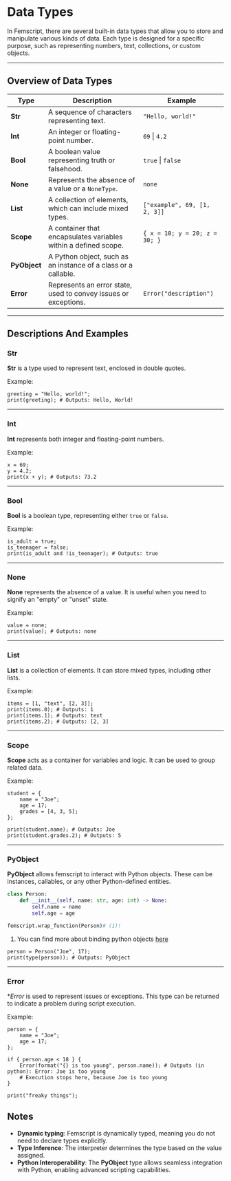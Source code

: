 # Data Types

In Femscript, there are several built-in data types that allow you to store and manipulate various kinds of data. Each type is designed for a specific purpose, such as representing numbers, text, collections, or custom objects.

---

## Overview of Data Types

| Type        | Description                                                     | Example                       |
| ----------- | --------------------------------------------------------------- | ----------------------------- |
| **Str**     | A sequence of characters representing text.                     | `"Hello, world!"`             |
| **Int**     | An integer or floating-point number.                            | `69` \| `4.2`                 |
| **Bool**    | A boolean value representing truth or falsehood.                | `true` \| `false`             |
| **None**    | Represents the absence of a value or a `NoneType`.              | `none`                        |
| **List**    | A collection of elements, which can include mixed types.        | `["example", 69, [1, 2, 3]]`  |
| **Scope**   | A container that encapsulates variables within a defined scope. | `{ x = 10; y = 20; z = 30; }` |
| **PyObject**| A Python object, such as an instance of a class or a callable.  |                               |
| **Error**   | Represents an error state, used to convey issues or exceptions. | `Error("description")`        |

---

## Descriptions And Examples

### Str

**Str** is a type used to represent text, enclosed in double quotes.

Example:

```femscript linenums="1"
greeting = "Hello, world!";
print(greeting); # Outputs: Hello, World!
```

---

### Int

**Int** represents both integer and floating-point numbers.

Example:

```femscript linenums="1"
x = 69;
y = 4.2;
print(x + y); # Outputs: 73.2
```

---

### Bool

**Bool** is a boolean type, representing either `true` or `false`.

Example:

```femscript linenums="1"
is_adult = true;
is_teenager = false;
print(is_adult and !is_teenager); # Outputs: true
```

---

### None

**None** represents the absence of a value. It is useful when you need to signify an "empty" or "unset" state.

Example:

```femscript linenums="1"
value = none;
print(value); # Outputs: none
```

---

### List

**List** is a collection of elements. It can store mixed types, including other lists.

Example:

```femscript linenums="1"
items = [1, "text", [2, 3]];
print(items.0); # Outputs: 1
print(items.1); # Outputs: text
print(items.2); # Outputs: [2, 3]
```

---

### Scope

**Scope** acts as a container for variables and logic. It can be used to group related data.

Example:

```femscript linenums="1"
student = {
    name = "Joe";
    age = 17;
    grades = [4, 3, 5];
};

print(student.name); # Outputs: Joe
print(student.grades.2); # Outputs: 5
```

---

### PyObject

**PyObject** allows femscript to interact with Python objects. These can be instances, callables, or any other Python-defined entities.

```python title="Python binding example" linenums="1"
class Person:
    def __init__(self, name: str, age: int) -> None:
        self.name = name
        self.age = age

femscript.wrap_function(Person)# (1)!
```

1. You can find more about binding python objects [here](/python/#method-wrap_function)

```femscript linenums="1"
person = Person("Joe", 17);
print(type(person)); # Outputs: PyObject
```

---

### Error

**Error* is used to represent issues or exceptions. This type can be returned to indicate a problem during script execution.

Example:

```femscript linenums="1"
person = {
    name = "Joe";
    age = 17;
};

if { person.age < 18 } {
    Error(format("{} is too young", person.name)); # Outputs (in python): Error: Joe is too young
    # Execution stops here, because Joe is too young
}

print("freaky things");
```

## Notes

- **Dynamic typing**: Femscript is dynamically typed, meaning you do not need to declare types explicitly.
- **Type Inference**: The interpreter determines the type based on the value assigned.
- **Python Interoperability**: The **PyObject** type allows seamless integration with Python, enabling advanced scripting capabilities.